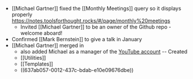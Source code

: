 - [[Michael Gartner]] fixed the [[Monthly Meetings]] query so it displays properly https://notes.toolsforthought.rocks/#/page/monthly%20meetings
	- Invited [[Michael Gartner]] to be an owner of the Github repo - welcome aboard!
- Confirmed [[Mark Bernstein]] to give a talk in January
- [[Michael Gartner]] merged in
	- also added Michael as a manager of the [YouTube account](logseq://graph/ToolsForThoughtLogSeq?block-id=637985aa-49bb-4521-ac29-7d37137d6d78)
	-- Created
	- [[Utilities]]
	- [[Templates]]
	- ((637ab057-0012-437c-bdab-e10e09676dbe))